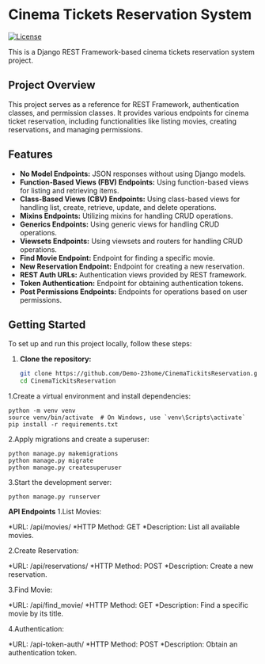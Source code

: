 # Cinema Tickets Reservation System

[![License](https://img.shields.io/badge/license-MIT-blue.svg)](LICENSE)

This is a Django REST Framework-based cinema tickets reservation system project.

## Project Overview

This project serves as a reference for REST Framework, authentication classes, and permission classes. It provides various endpoints for cinema ticket reservation, including functionalities like listing movies, creating reservations, and managing permissions.

## Features

- **No Model Endpoints:** JSON responses without using Django models.
- **Function-Based Views (FBV) Endpoints:** Using function-based views for listing and retrieving items.
- **Class-Based Views (CBV) Endpoints:** Using class-based views for handling list, create, retrieve, update, and delete operations.
- **Mixins Endpoints:** Utilizing mixins for handling CRUD operations.
- **Generics Endpoints:** Using generic views for handling CRUD operations.
- **Viewsets Endpoints:** Using viewsets and routers for handling CRUD operations.
- **Find Movie Endpoint:** Endpoint for finding a specific movie.
- **New Reservation Endpoint:** Endpoint for creating a new reservation.
- **REST Auth URLs:** Authentication views provided by REST framework.
- **Token Authentication:** Endpoint for obtaining authentication tokens.
- **Post Permissions Endpoints:** Endpoints for operations based on user permissions.

## Getting Started

To set up and run this project locally, follow these steps:

1. **Clone the repository:**

   ```bash
   git clone https://github.com/Demo-23home/CinemaTickitsReservation.git
   cd CinemaTickitsReservation

1.Create a virtual environment and install dependencies:
```
python -m venv venv
source venv/bin/activate  # On Windows, use `venv\Scripts\activate`
pip install -r requirements.txt
```
2.Apply migrations and create a superuser:
```
python manage.py makemigrations
python manage.py migrate
python manage.py createsuperuser
```
3.Start the development server:
```
python manage.py runserver
```
**API Endpoints**
1.List Movies:

*URL: /api/movies/
*HTTP Method: GET
*Description: List all available movies.

2.Create Reservation:

*URL: /api/reservations/
*HTTP Method: POST
*Description: Create a new reservation.

3.Find Movie:

*URL: /api/find_movie/
*HTTP Method: GET
*Description: Find a specific movie by its title.

4.Authentication:

*URL: /api-token-auth/
*HTTP Method: POST
*Description: Obtain an authentication token.

